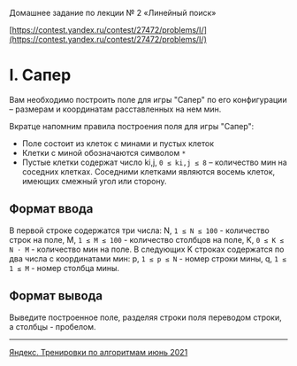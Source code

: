 Домашнее задание по лекции № 2 «Линейный поиск»

[https://contest.yandex.ru/contest/27472/problems/I/](https://contest.yandex.ru/contest/27472/problems/I/)

# I. Сапер

Вам необходимо построить поле для игры "Сапер" по его конфигурации – размерам и координатам расставленных на нем мин.

Вкратце напомним правила построения поля для игры "Сапер":

- Поле состоит из клеток с минами и пустых клеток
- Клетки с миной обозначаются символом `*`
- Пустые клетки содержат число ki,j, `0 ≤ ki,j ≤ 8` – количество мин на соседних клетках. Соседними клетками являются восемь клеток, имеющих смежный угол или сторону.

## Формат ввода

В первой строке содержатся три числа: N, `1 ≤ N ≤ 100` - количество строк на поле, M, `1 ≤ M ≤ 100` - количество столбцов на поле, K, `0 ≤ K ≤ N ⋅ M` - количество мин на поле. В следующих K строках содержатся по два числа с координатами мин: p, `1 ≤ p ≤ N` - номер строки мины, q, `1 ≤ 1 ≤ M` - номер столбца мины.

## Формат вывода

Выведите построенное поле, разделяя строки поля переводом строки, а столбцы - пробелом.

---

[Яндекс. Тренировки по алгоритмам июнь 2021](https://yandex.ru/yaintern/algorithm-training_1)
